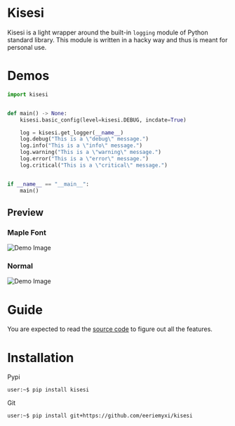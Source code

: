# Kisesi
Kisesi is a light wrapper around the built-in `logging` module of Python
standard library. This module is written in a hacky way and thus is meant for
personal use.

# Demos
```python
import kisesi


def main() -> None:
    kisesi.basic_config(level=kisesi.DEBUG, incdate=True)

    log = kisesi.get_logger(__name__)
    log.debug("This is a \"debug\" message.")
    log.info("This is a \"info\" message.")
    log.warning("This is a \"warning\" message.")
    log.error("This is a \"error\" message.")
    log.critical("This is a \"critical\" message.")


if __name__ == "__main__":
    main()
```

## Preview
### Maple Font
![Demo Image](https://files.catbox.moe/wmmvsx.png)

### Normal
![Demo Image](https://files.catbox.moe/o9vvpw.png)

# Guide
You are expected to read the [source
code](https://github.com/eeriemyxi/kisesi/blob/main/src/kisesi/__init__.py) to
figure out all the features.

# Installation
Pypi
```shell
user:~$ pip install kisesi
```
Git
```shell
user:~$ pip install git+https://github.com/eeriemyxi/kisesi
```
